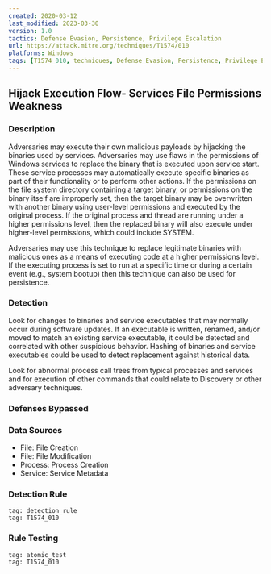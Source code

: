 ```yaml
---
created: 2020-03-12
last_modified: 2023-03-30
version: 1.0
tactics: Defense Evasion, Persistence, Privilege Escalation
url: https://attack.mitre.org/techniques/T1574/010
platforms: Windows
tags: [T1574_010, techniques, Defense_Evasion,_Persistence,_Privilege_Escalation]
---
```


## Hijack Execution Flow- Services File Permissions Weakness

### Description

Adversaries may execute their own malicious payloads by hijacking the binaries used by services. Adversaries may use flaws in the permissions of Windows services to replace the binary that is executed upon service start. These service processes may automatically execute specific binaries as part of their functionality or to perform other actions. If the permissions on the file system directory containing a target binary, or permissions on the binary itself are improperly set, then the target binary may be overwritten with another binary using user-level permissions and executed by the original process. If the original process and thread are running under a higher permissions level, then the replaced binary will also execute under higher-level permissions, which could include SYSTEM.

Adversaries may use this technique to replace legitimate binaries with malicious ones as a means of executing code at a higher permissions level. If the executing process is set to run at a specific time or during a certain event (e.g., system bootup) then this technique can also be used for persistence.

### Detection

Look for changes to binaries and service executables that may normally occur during software updates. If an executable is written, renamed, and/or moved to match an existing service executable, it could be detected and correlated with other suspicious behavior. Hashing of binaries and service executables could be used to detect replacement against historical data.

Look for abnormal process call trees from typical processes and services and for execution of other commands that could relate to Discovery or other adversary techniques. 

### Defenses Bypassed



### Data Sources

  - File: File Creation
  -  File: File Modification
  -  Process: Process Creation
  -  Service: Service Metadata
### Detection Rule

```query
tag: detection_rule
tag: T1574_010
```

### Rule Testing

```query
tag: atomic_test
tag: T1574_010
```
